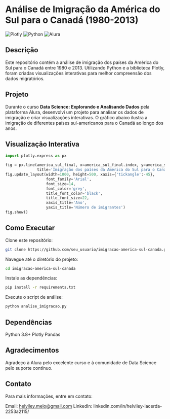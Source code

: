 # Análise de Imigração da América do Sul para o Canadá (1980-2013)

![Plotly](https://img.shields.io/badge/Plotly-Interactive%20Plots-blue)
![Python](https://img.shields.io/badge/Python-3.8%2B-green)
![Alura](https://img.shields.io/badge/Alura-Data%20Science-orange)

## Descrição
Este repositório contém a análise de imigração dos países da América do Sul para o Canadá entre 1980 e 2013. Utilizando Python e a biblioteca Plotly, foram criadas visualizações interativas para melhor compreensão dos dados migratórios.

## Projeto
Durante o curso **Data Science: Explorando e Analisando Dados** pela plataforma Alura, desenvolvi um projeto para analisar os dados de imigração e criar visualizações interativas. O gráfico abaixo ilustra a imigração de diferentes países sul-americanos para o Canadá ao longo dos anos.

## Visualização Interativa
```python
import plotly.express as px

fig = px.line(america_sul_final, x=america_sul_final.index, y=america_sul_final.columns, color='País',
              title='Imigração dos países da América do Sul para o Canadá no período de 1980 a 2013', markers=True)
fig.update_layout(width=1000, height=500, xaxis={'tickangle':-45},
                  font_family='Arial',
                  font_size=14,
                  font_color='grey',
                  title_font_color='black',
                  title_font_size=22,
                  xaxis_title='Ano',
                  yaxis_title='Número de imigrantes')
fig.show()
````

## Como Executar

Clone este repositório:
``` bash
git clone https://github.com/seu_usuario/imigracao-america-sul-canada.git
```
Navegue até o diretório do projeto:
``` bash
cd imigracao-america-sul-canada
````
Instale as dependências:
``` bash
pip install -r requirements.txt
```

Execute o script de análise:
``` bash
python analise_imigracao.py
```

## Dependências
Python 3.8+
Plotly
Pandas

## Agradecimentos
Agradeço à Alura pelo excelente curso e à comunidade de Data Science pelo suporte contínuo.

## Contato
Para mais informações, entre em contato:

Email: helviley.melo@gmail.com
LinkedIn: linkedin.com/in/helviley-lacerda-2253a2115/

